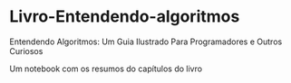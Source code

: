 # Livro-Entendendo-algoritmos
Entendendo Algoritmos: Um Guia Ilustrado Para Programadores e Outros Curiosos

Um notebook com os resumos do capítulos do livro
